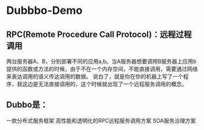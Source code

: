 # Dubbbo-Demo
## RPC(Remote Procedure Call Protocol)：远程过程调用 
两台服务器A、B，分别部署不同的应用a,b。当A服务器想要调用B服务器上应用b提供的函数或方法的时候，由于不在一个内存空间，不能直接调用，需要通过网络来表达调用的语义传达调用的数据。 
说白了，就是你在你的机器上写了一个程序，我这边是无法直接调用的，这个时候就出现了一个远程服务调用的概念。
## Dubbo是：
  一款分布式服务框架
  高性能和透明化的RPC远程服务调用方案
  SOA服务治理方案
